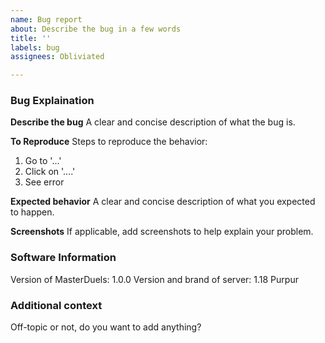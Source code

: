 ```yaml
---
name: Bug report
about: Describe the bug in a few words
title: ''
labels: bug
assignees: Obliviated

---
```


### Bug Explaination

**Describe the bug**
A clear and concise description of what the bug is.

**To Reproduce**
Steps to reproduce the behavior:
1. Go to '...'
2. Click on '....'
3. See error

**Expected behavior**
A clear and concise description of what you expected to happen.

**Screenshots**
If applicable, add screenshots to help explain your problem.

### Software Information
Version of MasterDuels: 1.0.0
Version and brand of server: 1.18 Purpur

### Additional context
Off-topic or not, do you want to add anything?
